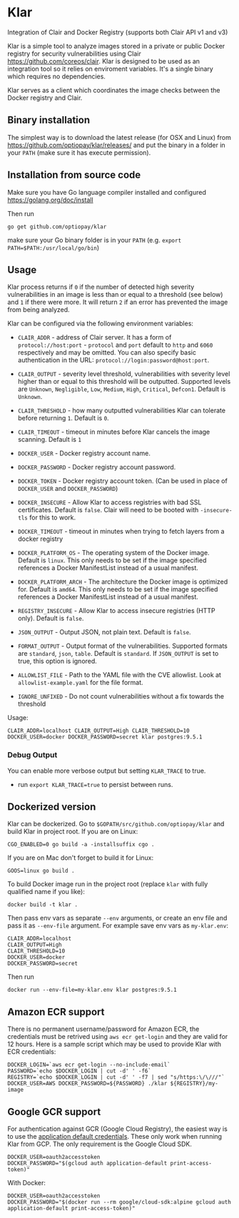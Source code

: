# Klar
Integration of Clair and Docker Registry (supports both Clair API v1 and v3)

Klar is a simple tool to analyze images stored in a private or public  Docker registry for security vulnerabilities using Clair https://github.com/coreos/clair. Klar is designed to be used as an integration tool so it relies on enviroment variables. It's a single binary which requires no dependencies.

Klar serves as a client which coordinates the image checks between the Docker registry and Clair.

## Binary installation

The simplest way is to download the latest release (for OSX and Linux) from https://github.com/optiopay/klar/releases/ and put the binary in a folder in your `PATH` (make sure it has execute permission).

## Installation from source code

Make sure you have Go language compiler installed and configured https://golang.org/doc/install

Then run

    go get github.com/optiopay/klar

make sure your Go binary folder is in your `PATH` (e.g. `export PATH=$PATH:/usr/local/go/bin`)


## Usage

Klar process returns if `0` if the number of detected high severity vulnerabilities in an image is less than or equal to a threshold (see below) and `1` if there were more. It will return `2` if an error has prevented the image from being analyzed.

Klar can be configured via the following environment variables:

* `CLAIR_ADDR` - address of Clair server. It has a form of `protocol://host:port` - `protocol` and `port` default to `http` and `6060` respectively and may be omitted. You can also specify basic authentication in the URL: `protocol://login:password@host:port`.

* `CLAIR_OUTPUT` - severity level threshold, vulnerabilities with severity level higher than or equal to this threshold
will be outputted. Supported levels are `Unknown`, `Negligible`, `Low`, `Medium`, `High`, `Critical`, `Defcon1`.
Default is `Unknown`.

* `CLAIR_THRESHOLD` - how many outputted vulnerabilities Klar can tolerate before returning `1`. Default is `0`.

* `CLAIR_TIMEOUT` - timeout in minutes before Klar cancels the image scanning. Default is `1`

* `DOCKER_USER` - Docker registry account name.

* `DOCKER_PASSWORD` - Docker registry account password.

* `DOCKER_TOKEN` - Docker registry account token. (Can be used in place of `DOCKER_USER` and `DOCKER_PASSWORD`)

* `DOCKER_INSECURE` - Allow Klar to access registries with bad SSL certificates. Default is `false`. Clair will
need to be booted with `-insecure-tls` for this to work.

* `DOCKER_TIMEOUT` - timeout in minutes when trying to fetch layers from a docker registry

* `DOCKER_PLATFORM_OS` - The operating system of the Docker image. Default is `linux`. This only needs to be set if the image specified references a Docker ManifestList instead of a usual manifest.

* `DOCKER_PLATFORM_ARCH` - The architecture the Docker image is optimized for. Default is `amd64`. This only needs to be set if the image specified references a Docker ManifestList instead of a usual manifest.

* `REGISTRY_INSECURE` - Allow Klar to access insecure registries (HTTP only). Default is `false`.

* `JSON_OUTPUT` - Output JSON, not plain text. Default is `false`.

* `FORMAT_OUTPUT` - Output format of the vulnerabilities. Supported formats are `standard`, `json`, `table`. Default is `standard`. If `JSON_OUTPUT` is set to true, this option is ignored.

* `ALLOWLIST_FILE` - Path to the YAML file with the CVE allowlist. Look at `allowlist-example.yaml` for the file format.

* `IGNORE_UNFIXED` - Do not count vulnerabilities without a fix towards the threshold

Usage:

    CLAIR_ADDR=localhost CLAIR_OUTPUT=High CLAIR_THRESHOLD=10 DOCKER_USER=docker DOCKER_PASSWORD=secret klar postgres:9.5.1

### Debug Output
You can enable more verbose output but setting `KLAR_TRACE` to true.
* run `export KLAR_TRACE=true` to persist between runs.

## Dockerized version

Klar can be dockerized. Go to `$GOPATH/src/github.com/optiopay/klar` and build Klar in project root. If you are on Linux:

    CGO_ENABLED=0 go build -a -installsuffix cgo .

If you are on Mac don't forget to build it for Linux:

    GOOS=linux go build .

To build Docker image run in the project root (replace `klar` with fully qualified name if you like):

    docker build -t klar .

Then pass env vars as separate `--env` arguments, or create an env file and pass it as `--env-file` argument. For example save env vars as `my-klar.env`:

    CLAIR_ADDR=localhost
    CLAIR_OUTPUT=High
    CLAIR_THRESHOLD=10
    DOCKER_USER=docker
    DOCKER_PASSWORD=secret

Then run

    docker run --env-file=my-klar.env klar postgres:9.5.1

## Amazon ECR support
There is no permanent username/password for Amazon ECR, the credentials must be retrived using `aws ecr get-login` and they are valid for 12 hours. Here is a sample script which may be used to provide Klar with ECR credentials:

    DOCKER_LOGIN=`aws ecr get-login --no-include-email`
    PASSWORD=`echo $DOCKER_LOGIN | cut -d' ' -f6`
    REGISTRY=`echo $DOCKER_LOGIN | cut -d' ' -f7 | sed "s/https:\/\///"`
    DOCKER_USER=AWS DOCKER_PASSWORD=${PASSWORD} ./klar ${REGISTRY}/my-image

## Google GCR support
For authentication against GCR (Google Cloud Registry), the easiest way is to use the [application default credentials](https://developers.google.com/identity/protocols/application-default-credentials). These only work when running Klar from GCP. The only requirement is the Google Cloud SDK.

    DOCKER_USER=oauth2accesstoken
    DOCKER_PASSWORD="$(gcloud auth application-default print-access-token)"

With Docker:

    DOCKER_USER=oauth2accesstoken
    DOCKER_PASSWORD="$(docker run --rm google/cloud-sdk:alpine gcloud auth application-default print-access-token)"
